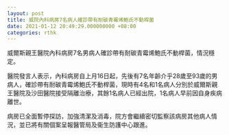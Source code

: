 ```yaml
---
layout: post
title: 威院內科病房7名病人確診帶有耐碳青霉烯鮑氏不動桿菌
date: 2021-01-12 20:49:29.000000000 +08:00
categories: rthk
---
```


威爾斯親王醫院內科病房7名男病人確診帶有耐碳青霉烯鮑氏不動桿菌，情況穩定。

醫院發言人表示，內科病房自上月16日起，先後有7名年齡介乎28歲至93歲的男病人，確診帶有耐碳青霉烯鮑氏不動桿菌，現時有4名和1名病人分別於威爾斯親王醫院及沙田醫院接受隔離治療，其餘1名病人已經出院，1名病人早前因自身疾病離世。
 
病房已全面暫停探訪，加強清潔及消毒，院方會繼續密切監察該病房其他病人情況，並已將有關個案呈報醫管局及衞生防護中心跟進。
